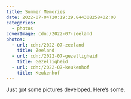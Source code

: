 ```yaml
---
title: Summer Memories
date: 2022-07-04T20:19:29.844308258+02:00
categories:
  - photos
coverImage: cdn:/2022-07-zeeland
photos:
  - url: cdn:/2022-07-zeeland
    title: Zeeland
  - url: cdn:/2022-07-gezelligheid
    title: Gezelligheid
  - url: cdn:/2022-07-keukenhof
    title: Keukenhof
---
```


<style>
.fg-2022-07-04-summer-memories {
  grid-template-areas:
    "a b"
    "c c";
}

.fg-2022-07-04-summer-memories> *:nth-child(1) { grid-area: a; }
.fg-2022-07-04-summer-memories> *:nth-child(2) { grid-area: b; }
.fg-2022-07-04-summer-memories> *:nth-child(3) { grid-area: c; }
</style>

Just got some pictures developed. Here’s some.

